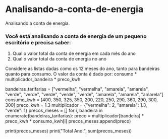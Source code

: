 # Analisando-a-conta-de-energia
Analisando a conta de energia.


### Você está analisando a conta de energia de um pequeno escritório e precisa saber:
1. Qual o valor total da conta de energia em cada mês do ano
2. Qual o valor total da conta de energia no ano

Considere as listas dadas como os 12 meses do ano, tanto para bandeiras quanto para consumo. O valor da conta é dado por: consumo * multiplicador_bandeira * preco_kwh

bandeiras_tarifarias = ["vermelha", "vermelha", "amarela", "amarela", "verde", "verde", "verde", "verde", "verde", "amarela", "amarela", "amarela"]
consumo_kwh = [400, 350, 325, 350, 200, 220, 250, 290, 360, 290, 300, 300]
preco_kwh = 1.3
multiplicador = {"vermelha": 2, "amarela": 1.3, "verde": 1}
precos_meses = []
for i, bandeira in enumerate(bandeiras_tarifarias):
    preco = multiplicador[bandeira] * preco_kwh * consumo_kwh[i]
    precos_meses.append(preco)

print(precos_meses)
print("Total Ano:", sum(precos_meses))
